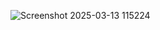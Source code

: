 ![Screenshot 2025-03-13 115224](https://github.com/user-attachments/assets/06dda2f4-bbcb-4ebc-9099-02c11ed8bb3f)
